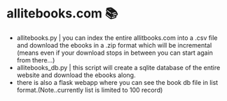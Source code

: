 # allitebooks.com :books:
* allitebooks.py | you can index the entire allitbooks.com into a .csv file and download the ebooks in a .zip format which will be incremental (means even if your download stops in between you can start again from there...)
* allitebooks_db.py | this script will create a sqlite database of the entire website and download the ebooks along.
* there is also a flask webapp where you can see the book db file in list format.(Note..currently list is limited to 100 record)
